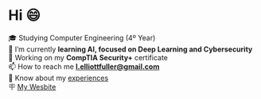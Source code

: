 # Hi 😄
:mortar_board: Studying Computer Engineering (4º Year)<br>
:seedling: I’m currently **learning AI, focused on Deep Learning and Cybersecurity**<br>
🔐 Working on my **CompTIA Security+** certificate<br>
📫 How to reach me **l.elliottfuller@gmail.com**<br>
📄 Know about my [experiences](https://drive.google.com/file/d/1caVXJYQ3_t9--PjS6q5ldWmVUnLG_A6m/view?usp=sharing)<br>
🪧 [My Wesbite](https://leonfullxr.github.io/MyWebsite/)<br>
